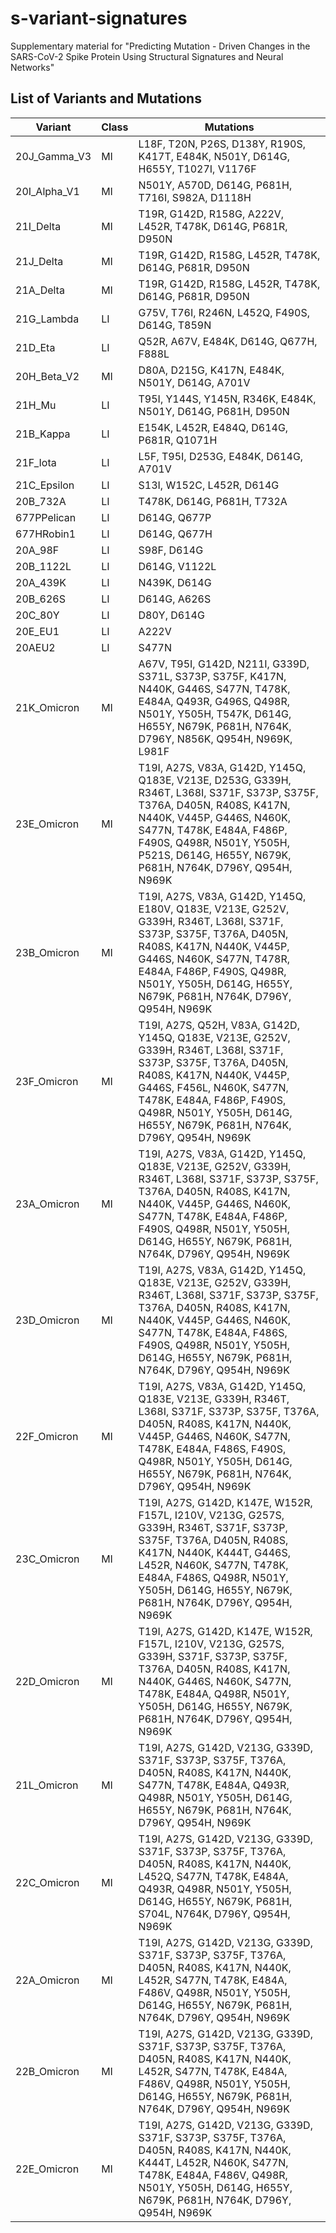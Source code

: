 # s-variant-signatures
Supplementary material for "Predicting Mutation - Driven Changes in the SARS-CoV-2
Spike Protein Using Structural Signatures and Neural
Networks" 

## List of Variants and Mutations

| Variant        | Class | Mutations |
|----------------|-------------|--------------------------------------------------------------|
| 20J_Gamma_V3   | MI | L18F, T20N, P26S, D138Y, R190S, K417T, E484K, N501Y, D614G, H655Y, T1027I, V1176F |
| 20I_Alpha_V1   | MI | N501Y, A570D, D614G, P681H, T716I, S982A, D1118H                          |
| 21I_Delta      | MI | T19R, G142D, R158G, A222V, L452R, T478K, D614G, P681R, D950N              |
| 21J_Delta      | MI | T19R, G142D, R158G, L452R, T478K, D614G, P681R, D950N                     |
| 21A_Delta      | MI | T19R, G142D, R158G, L452R, T478K, D614G, P681R, D950N                     |
| 21G_Lambda     | LI | G75V, T76I, R246N, L452Q, F490S, D614G, T859N                             |
| 21D_Eta        | LI | Q52R, A67V, E484K, D614G, Q677H, F888L                                    |
| 20H_Beta_V2    | MI | D80A, D215G, K417N, E484K, N501Y, D614G, A701V                            |
| 21H_Mu         | LI | T95I, Y144S, Y145N, R346K, E484K, N501Y, D614G, P681H, D950N              |
| 21B_Kappa      | LI | E154K, L452R, E484Q, D614G, P681R, Q1071H                                 |
| 21F_Iota       | LI | L5F, T95I, D253G, E484K, D614G, A701V                                     |
| 21C_Epsilon    | LI | S13I, W152C, L452R, D614G                                                 |
| 20B_732A       | LI | T478K, D614G, P681H, T732A                                                |
| 677PPelican    | LI | D614G, Q677P                                                              |
| 677HRobin1     | LI | D614G, Q677H                                                              |
| 20A_98F        | LI | S98F, D614G                                                               |
| 20B_1122L      | LI | D614G, V1122L                                                             |
| 20A_439K       | LI | N439K, D614G                                                              |
| 20B_626S       | LI | D614G, A626S                                                              |
| 20C_80Y        | LI | D80Y, D614G                                                               |
| 20E_EU1        | LI | A222V                                                                     |
| 20AEU2         | LI | S477N     
| 21K_Omicron	   | MI | A67V, T95I, G142D, N211I, G339D, S371L, S373P, S375F, K417N, N440K, G446S, S477N, T478K, E484A, Q493R, G496S, Q498R, N501Y, Y505H, T547K, D614G, H655Y, N679K, P681H, N764K, D796Y, N856K, Q954H, N969K, L981F |
| 23E_Omicron    | MI | T19I, A27S, V83A, G142D, Y145Q, Q183E, V213E, D253G, G339H, R346T, L368I, S371F, S373P, S375F, T376A, D405N, R408S, K417N, N440K, V445P, G446S, N460K, S477N, T478K, E484A, F486P, F490S, Q498R, N501Y, Y505H, P521S, D614G, H655Y, N679K, P681H, N764K, D796Y, Q954H, N969K
| 23B_Omicron    | MI | T19I, A27S, V83A, G142D, Y145Q, E180V, Q183E, V213E, G252V, G339H, R346T, L368I, S371F, S373P, S375F, T376A, D405N, R408S, K417N, N440K, V445P, G446S, N460K, S477N, T478R, E484A, F486P, F490S, Q498R, N501Y, Y505H, D614G, H655Y, N679K, P681H, N764K, D796Y, Q954H, N969K
| 23F_Omicron    | MI | T19I, A27S, Q52H, V83A, G142D, Y145Q, Q183E, V213E, G252V, G339H, R346T, L368I, S371F, S373P, S375F, T376A, D405N, R408S, K417N, N440K, V445P, G446S, F456L, N460K, S477N, T478K, E484A, F486P, F490S, Q498R, N501Y, Y505H, D614G, H655Y, N679K, P681H, N764K, D796Y, Q954H, N969K
| 23A_Omicron    | MI | T19I, A27S, V83A, G142D, Y145Q, Q183E, V213E, G252V, G339H, R346T, L368I, S371F, S373P, S375F, T376A, D405N, R408S, K417N, N440K, V445P, G446S, N460K, S477N, T478K, E484A, F486P, F490S, Q498R, N501Y, Y505H, D614G, H655Y, N679K, P681H, N764K, D796Y, Q954H, N969K
| 23D_Omicron    | MI | T19I, A27S, V83A, G142D, Y145Q, Q183E, V213E, G252V, G339H, R346T, L368I, S371F, S373P, S375F, T376A, D405N, R408S, K417N, N440K, V445P, G446S, N460K, S477N, T478K, E484A, F486S, F490S, Q498R, N501Y, Y505H, D614G, H655Y, N679K, P681H, N764K, D796Y, Q954H, N969K
| 22F_Omicron    | MI | T19I, A27S, V83A, G142D, Y145Q, Q183E, V213E, G339H, R346T, L368I, S371F, S373P, S375F, T376A, D405N, R408S, K417N, N440K, V445P, G446S, N460K, S477N, T478K, E484A, F486S, F490S, Q498R, N501Y, Y505H, D614G, H655Y, N679K, P681H, N764K, D796Y, Q954H, N969K
| 23C_Omicron    | MI | T19I, A27S, G142D, K147E, W152R, F157L, I210V, V213G, G257S, G339H, R346T, S371F, S373P, S375F, T376A, D405N, R408S, K417N, N440K, K444T, G446S, L452R, N460K, S477N, T478K, E484A, F486S, Q498R, N501Y, Y505H, D614G, H655Y, N679K, P681H, N764K, D796Y, Q954H, N969K
| 22D_Omicron    | MI | T19I, A27S, G142D, K147E, W152R, F157L, I210V, V213G, G257S, G339H, S371F, S373P, S375F, T376A, D405N, R408S, K417N, N440K, G446S, N460K, S477N, T478K, E484A, Q498R, N501Y, Y505H, D614G, H655Y, N679K, P681H, N764K, D796Y, Q954H, N969K
| 21L_Omicron    | MI | T19I, A27S, G142D, V213G, G339D, S371F, S373P, S375F, T376A, D405N, R408S, K417N, N440K, S477N, T478K, E484A, Q493R, Q498R, N501Y, Y505H, D614G, H655Y, N679K, P681H, N764K, D796Y, Q954H, N969K
| 22C_Omicron    | MI | T19I, A27S, G142D, V213G, G339D, S371F, S373P, S375F, T376A, D405N, R408S, K417N, N440K, L452Q, S477N, T478K, E484A, Q493R, Q498R, N501Y, Y505H, D614G, H655Y, N679K, P681H, S704L, N764K, D796Y, Q954H, N969K
| 22A_Omicron    | MI | T19I, A27S, G142D, V213G, G339D, S371F, S373P, S375F, T376A, D405N, R408S, K417N, N440K, L452R, S477N, T478K, E484A, F486V, Q498R, N501Y, Y505H, D614G, H655Y, N679K, P681H, N764K, D796Y, Q954H, N969K
| 22B_Omicron    | MI | T19I, A27S, G142D, V213G, G339D, S371F, S373P, S375F, T376A, D405N, R408S, K417N, N440K, L452R, S477N, T478K, E484A, F486V, Q498R, N501Y, Y505H, D614G, H655Y, N679K, P681H, N764K, D796Y, Q954H, N969K
| 22E_Omicron    | MI | T19I, A27S, G142D, V213G, G339D, S371F, S373P, S375F, T376A, D405N, R408S, K417N, N440K, K444T, L452R, N460K, S477N, T478K, E484A, F486V, Q498R, N501Y, Y505H, D614G, H655Y, N679K, P681H, N764K, D796Y, Q954H, N969K
